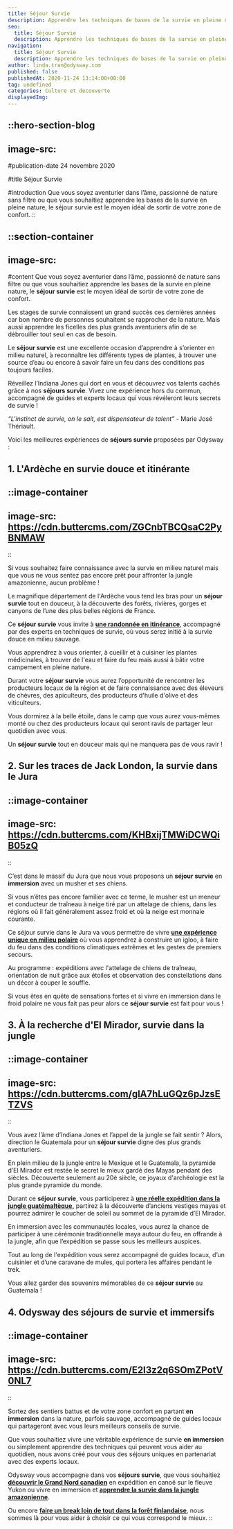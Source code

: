 ```yaml
---
title: Séjour Survie
description: Apprendre les techniques de bases de la survie en pleine nature peut être un atout majeur. Avec nos séjour survie, vous allez vivre des moments forts et uniques.
seo:
  title: Séjour Survie
  description: Apprendre les techniques de bases de la survie en pleine nature peut être un atout majeur. Avec nos séjours survie, vous allez vivre des moments forts et uniques.
navigation:
  title: Séjour Survie
  description: Apprendre les techniques de bases de la survie en pleine nature peut être un atout majeur. Avec nos séjour survie, vous allez vivre des moments forts et uniques.
author: linda.tran@odysway.com
published: false
publishedAt: 2020-11-24 13:14:00+00:00
tag: undefined
categories: Culture et decouverte
displayedImg: 
---
```


::hero-section-blog
---
image-src: 
---
#publication-date
24 novembre 2020

#title
Séjour Survie

#introduction
Que vous soyez aventurier dans l’âme, passionné de nature sans filtre ou que vous souhaitiez apprendre les bases de la survie en pleine nature, le séjour survie est le moyen idéal de sortir de votre zone de confort.
::

::section-container
---
image-src: 
---
#content
Que vous soyez aventurier dans l’âme, passionné de nature sans filtre ou que vous souhaitiez apprendre les bases de la survie en pleine nature, le **séjour survie** est le moyen idéal de sortir de votre zone de confort.

Les stages de survie connaissent un grand succès ces dernières années car bon nombre de personnes souhaitent se rapprocher de la nature. Mais aussi apprendre les ficelles des plus grands aventuriers afin de se débrouiller tout seul en cas de besoin.

Le **séjour survie** est une excellente occasion d’apprendre à s’orienter en milieu naturel, à reconnaître les différents types de plantes, à trouver une source d’eau ou encore à savoir faire un feu dans des conditions pas toujours faciles.

Réveillez l’Indiana Jones qui dort en vous et découvrez vos talents cachés grâce à nos **séjours survie**. Vivez une expérience hors du commun, accompagné de guides et experts locaux qui vous révéleront leurs secrets de survie !

_“L'instinct de survie, on le sait, est dispensateur de talent”_ - Marie José Thériault.

Voici les meilleures expériences de **séjours survie** proposées par Odysway :

## **1\. L'Ardèche en survie douce et itinérante**

::image-container
---
image-src: https://cdn.buttercms.com/ZGCnbTBCQsaC2PyBNMAW
---
::

Si vous souhaitez faire connaissance avec la survie en milieu naturel mais que vous ne vous sentez pas encore prêt pour affronter la jungle amazonienne, aucun problème !

Le magnifique département de l'Ardèche vous tend les bras pour un **séjour survie** tout en douceur, à la découverte des forêts, rivières, gorges et canyons de l’une des plus belles régions de France.

Ce **séjour survie** vous invite à [**une randonnée en itinérance**](https://odysway.com/voyages/randonnee-rencontre-producteur-locaux-ardeche?utm_source=SEO&utm_medium=BlogPost&utm_campaign=sejoursurvie), accompagné par des experts en techniques de survie, où vous serez initié à la survie douce en milieu sauvage.

Vous apprendrez à vous orienter, à cueillir et à cuisiner les plantes médicinales, à trouver de l'eau et faire du feu mais aussi à bâtir votre campement en pleine nature.

Durant votre **séjour survie** vous aurez l’opportunité de rencontrer les producteurs locaux de la région et de faire connaissance avec des éleveurs de chèvres, des apiculteurs, des producteurs d'huile d'olive et des viticulteurs.

Vous dormirez à la belle étoile, dans le camp que vous aurez vous-mêmes monté ou chez des producteurs locaux qui seront ravis de partager leur quotidien avec vous.

Un **séjour survie** tout en douceur mais qui ne manquera pas de vous ravir !

## 2\. Sur les traces de Jack London, la survie dans le Jura

::image-container
---
image-src: https://cdn.buttercms.com/KHBxijTMWiDCWQiB05zQ
---
::

C’est dans le massif du Jura que nous vous proposons un **séjour survie** en **immersion** avec un musher et ses chiens.

Si vous n’êtes pas encore familier avec ce terme, le musher est un meneur et conducteur de traîneau à neige tiré par un attelage de chiens, dans les régions où il fait généralement assez froid et où la neige est monnaie courante.

Ce séjour survie dans le Jura va vous permettre de vivre [**une expérience unique en milieu polaire**](https://odysway.com/voyages/sejour-survie-musher?utm_source=SEO&utm_medium=BlogPost&utm_campaign=sejoursurvie) où vous apprendrez à construire un igloo, à faire du feu dans des conditions climatiques extrêmes et les gestes de premiers secours.

Au programme : expéditions avec l'attelage de chiens de traîneau, orientation de nuit grâce aux étoiles et observation des constellations dans un décor à couper le souffle.

Si vous êtes en quête de sensations fortes et si vivre en immersion dans le froid polaire ne vous fait pas peur alors ce **séjour survie** est fait pour vous !

## 3\. À la recherche d'El Mirador, survie dans la jungle

::image-container
---
image-src: https://cdn.buttercms.com/glA7hLuGQz6pJzsETZVS
---
::

Vous avez l’âme d’Indiana Jones et l’appel de la jungle se fait sentir ? Alors, direction le Guatemala pour un **séjour survie** digne des plus grands aventuriers.

En plein milieu de la jungle entre le Mexique et le Guatemala, la pyramide d’El Mirador est restée le secret le mieux gardé des Mayas pendant des siècles. Découverte seulement au 20è siècle, ce joyaux d'archéologie est la plus grande pyramide du monde.

Durant ce **séjour survie**, vous participerez à [**une réelle expédition dans la jungle guatémaltèque,**](https://odysway.com/voyages/voyage-pyramide-guatemala?utm_source=SEO&utm_medium=BlogPost&utm_campaign=sejoursurvie) partirez à la découverte d’anciens vestiges mayas et pourrez admirer le coucher de soleil au sommet de la pyramide d’El Mirador.

En immersion avec les communautés locales, vous aurez la chance de participer à une cérémonie traditionnelle maya autour du feu, en offrande à la jungle, afin que l’expédition se passe sous les meilleurs auspices.

Tout au long de l'expédition vous serez accompagné de guides locaux, d’un cuisinier et d’une caravane de mules, qui portera les affaires pendant le trek.

Vous allez garder des souvenirs mémorables de ce **séjour survie** au Guatemala !

## 4\. Odysway des séjours de survie et immersifs

::image-container
---
image-src: https://cdn.buttercms.com/E2I3z2q6SOmZPotV0NL7
---
::

Sortez des sentiers battus et de votre zone confort en partant **en immersion** dans la nature, parfois sauvage, accompagné de guides locaux qui partageront avec vous leurs meilleurs conseils de survie.

Que vous souhaitiez vivre une véritable expérience de survie **en immersion** ou simplement apprendre des techniques qui peuvent vous aider au quotidien, nous avons créé pour vous des séjours uniques en partenariat avec des experts locaux.

Odysway vous accompagne dans vos **séjours survie**, que vous souhaitiez [**découvrir le Grand Nord canadien**](https://odysway.com/voyages/voyage-nature-canada-yukon?utm_source=SEO&utm_medium=BlogPost&utm_campaign=sejoursurvie) en expédition en canoë sur le fleuve Yukon ou vivre en immersion et [**apprendre la survie dans la jungle amazonienne**](https://odysway.com/voyages/survie-jungle-amazonienne?utm_source=SEO&utm_medium=BlogPost&utm_campaign=sejoursurvie).

Ou encore [**faire un break loin de tout dans la forêt finlandaise**](https://odysway.com/voyages/reconnexion-nature-finlande?utm_source=SEO&utm_medium=BlogPost&utm_campaign=sejoursurvie), nous sommes là pour vous aider à choisir ce qui vous correspond le mieux.
::
